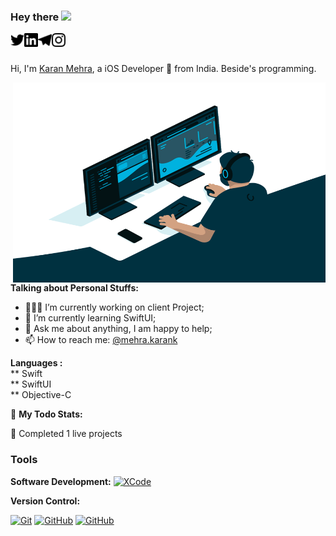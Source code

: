 ### Hey there <img src="https://media.giphy.com/media/hvRJCLFzcasrR4ia7z/giphy.gif" width="25px">

<a href="https://twitter.com/mehrakarank">
  <img align="left" alt="Karan Mehra | Twitter" width="22px" src="https://github.com/Arvindcs/Arvindcs/blob/main/Source/twitter.svg" />
</a>

<a href="https://www.linkedin.com/in/mehrakarank/">
  <img align="left" alt="Karan Mehra LinkdeIN" width="22px" src="https://github.com/Arvindcs/Arvindcs/blob/main/Source/linkedin.svg" />
</a>

<a href="https://t.me/TheWhiteD3vil">
  <img align="left" alt="Karan Mehra Telegram" width="22px" src="https://github.com/Arvindcs/Arvindcs/blob/main/Source/telegram.svg" />
</a>

<a href="https://www.instagram.com/mehra.karank/">
  <img align="left" alt="Karan Mehra Instagram" width="22px" src="https://github.com/Arvindcs/Arvindcs/blob/main/Source/instagram.svg" />
</a>
<br/>
<br/>

Hi, I'm [Karan Mehra](https://github.com/karanmehragit), a iOS Developer 🚀  from India. Beside's programming.

  <img align="right" alt="GIF" src="https://github.com/Arvindcs/Arvindcs/blob/main/Source/image.gif?raw=true" width="500" height="320" />
  
**Talking about Personal Stuffs:**

- 👨🏽‍💻 I’m currently working on client Project;
- 🌱 I’m currently learning SwiftUI; 
- 💬 Ask me about anything, I am happy to help;
- 📫 How to reach me: [@mehra.karank](https://www.instagram.com/mehra.karank/)

**Languages :**  
 ** Swift  <br/>
 ** SwiftUI <br/>
 ** Objective-C

🚧 **My Todo Stats:**
<!-- TODO-IST:START -->
🌸  Completed 1 live projects                  
<!-- TODO-IST:END -->


### Tools

**Software Development:**
[![XCode](https://img.shields.io/badge/-1575F9?style=flat&logo=Xcode&logoColor=white&link=https://github.com/arvindcs "XCode")](https://apps.apple.com/in/app/xcode/id497799835?mt=12)
 

**Version Control:**

[![Git](https://img.shields.io/badge/-Git-black?style=flat&logo=git&link=https://github.com/arvindcs)](https://github.com/karanmehragit) 
[![GitHub](https://img.shields.io/badge/-GitHub-181717?style=flat&logo=github&link=https://github.com/arvindcs)](https://github.com/karanmehragit)
[![GitHub](https://img.shields.io/badge/-GitHub-181717?style=flat&logo=github&link=https://github.com/arvindcs)](https://github.com/karanmehragit)
<br/>

